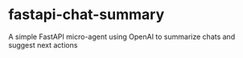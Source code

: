 # fastapi-chat-summary
A simple FastAPI micro-agent using OpenAI to summarize chats and suggest next actions
